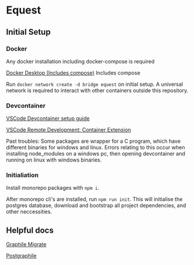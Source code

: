 # Equest

## Initial Setup

### Docker

Any docker installation including docker-compose is required

[Docker Desktop (Includes compose)](https://www.docker.com/products/docker-desktop) Includes compose

Run `docker network create -d bridge equest` on initial setup. A universal network is required to interact with other containers outside this repository.

### Devcontainer

[VSCode Devcontainer setup guide](https://code.visualstudio.com/docs/remote/containers)

[VSCode Remote Development: Container Extension](https://marketplace.visualstudio.com/items?itemName=ms-vscode-remote.remote-containers)

Past troubles: Some packages are wrapper for a C program, which have different binaries for windows and linux. Errors relating to this occur when installing node_modules on a windows pc, then opening devcontainer and running on linux with windows binaries.

### Initialiation

Install monorepo packages with `npm i`.

After monorepo cli's are installed, run `npm run init`. This will initialise the postgres database, download and bootstrap all project dependencies, and other neccessities.

## Helpful docs

[Graphile Migrate](https://github.com/graphile/migrate)

[Postgraphile](https://www.graphile.org/postgraphile/introduction/)
